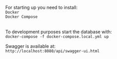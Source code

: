 For starting up you need to install: <br>
 `Docker` <br>
 `Docker Compose` <br><br>
 
To development purposes start the database with: <br>
`docker-compose -f docker-compose.local.yml up`

Swagger is available at: <br>
`http://localhost:8080/api/swagger-ui.html`